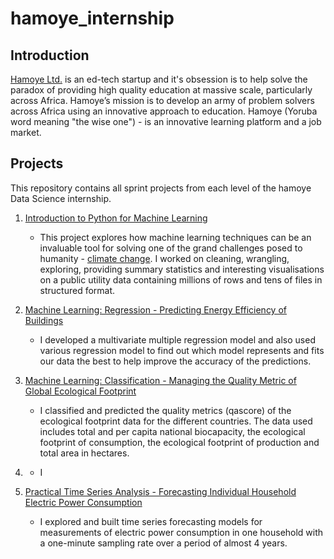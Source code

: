 # hamoye_internship

## Introduction
[Hamoye Ltd.](https://hamoye.com/) is an ed-tech startup and it's obsession is to help solve the paradox of providing high quality education at massive scale, particularly across Africa.
Hamoye’s mission is to develop an army of problem solvers across Africa using an innovative approach to education. Hamoye (Yoruba word meaning "the wise one") - is an innovative learning platform and a job market.

## Projects
This repository contains all sprint projects from each level of the hamoye Data Science internship.

1. [Introduction to Python for Machine Learning](https://github.com/doyinsolamiolaoye/hamoye_internship/blob/master/Hamoye_stage_one_quiz.ipynb)
    * This project explores how  machine learning techniques can be an invaluable tool for solving one of the grand challenges posed to humanity - [climate change](https://hamoye.com/app/course-details/11993f74d1c1f000). I worked on cleaning, wrangling, exploring, providing summary statistics and interesting visualisations on a public utility data containing millions of rows and tens of files in structured format.
    
2. [Machine Learning: Regression - Predicting Energy Efficiency of Buildings](https://github.com/doyinsolamiolaoye/hamoye_internship/blob/master/hamoye_stage_two_quiz.ipynb)
   * I developed a multivariate multiple regression model and also used various regression model to find out which model represents and fits our data the best to help improve the accuracy of the predictions.

3. [Machine Learning: Classification - Managing the Quality Metric of Global Ecological Footprint](https://github.com/doyinsolamiolaoye/hamoye_internship/blob/master/hamoye_Stage_three_quiz.ipynb)
   * I classified and predicted the quality metrics (qascore) of the ecological footprint data for the different countries. The data used includes total and per capita national biocapacity, the ecological footprint of consumption, the ecological footprint of production and total area in hectares.

4. []()
   * I 

5. [Practical Time Series Analysis  - Forecasting Individual Household Electric Power Consumption](https://github.com/doyinsolamiolaoye/hamoye_internship/blob/master/hamoye-stage-e.ipynb)
   * I explored and built time series forecasting models for measurements of electric power consumption in one household with a one-minute sampling rate over a period of almost 4 years.
